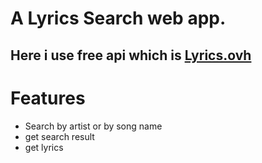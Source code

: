 # A Lyrics Search web app.

## Here i use free api which is [Lyrics.ovh](https://lyricsovh.docs.apiary.io/)

# Features

- Search by artist or by song name
- get search result
- get lyrics
